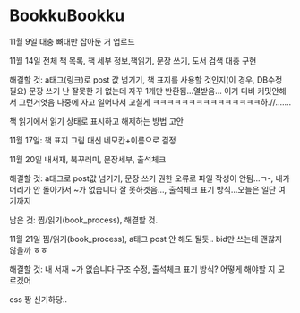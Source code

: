 # BookkuBookku

11월 9일 대충 뼈대만 잡아둔 거 업로드


11월 14일  전체 책 목록, 책 세부 정보,책읽기, 문장 쓰기, 도서 검색 대충 구현

  해결할 것: a태그(링크)로 post 값 넘기기, 책 표지를 사용할 것인지(이 경우, DB수정 필요)
  문장 쓰기 난 잘못한 거 없는데 자꾸 1개만 반환됨...열받음... 이거 디비 커밋안해서 그런거엿음 나중에 자고 일어나서 고칠게 ㅋㅋㅋㅋㅋㅋㅋㅋㅋㅋㅋㅋㅋㅋㅋ하.//.......
  
  책 읽기에서 읽기 상태로 표시하고 해제하는 방법 고안
 
 
11월 17일: 책 표지 그림 대신 네모칸+이름으로 결정


11월 20일 내서재, 북꾸러미, 문장세부, 출석체크

  해결할 것: a태그로 post값 넘기기, 문장 쓰기 권한 오류로 파일 작성이 안됨...ㄱ-, 내가 머리가 안 돌아가서 ~가 없습니다 잘 못하겟음..., 출석체크 표기 방식...오늘은 일단 여기까지
  
남은 것: 찜/읽기(book_process), 해결할 것.


11월 21일 찜/읽기(book_process), a태그 post 안 해도 될듯.. bid만 쓰는데 괜찮지 않을까 ㅎㅎ

  해결할 것: 내 서재 ~가 없습니다 구조 수정, 출석체크 표기 방식? 어떻게 해야할 지 모르겠어


css 짱 신기하당..

